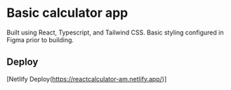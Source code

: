 # Basic calculator app

Built using React, Typescript, and Tailwind CSS. Basic styling configured in Figma prior to building.


## Deploy
[Netlify Deploy(https://reactcalculator-am.netlify.app/)]